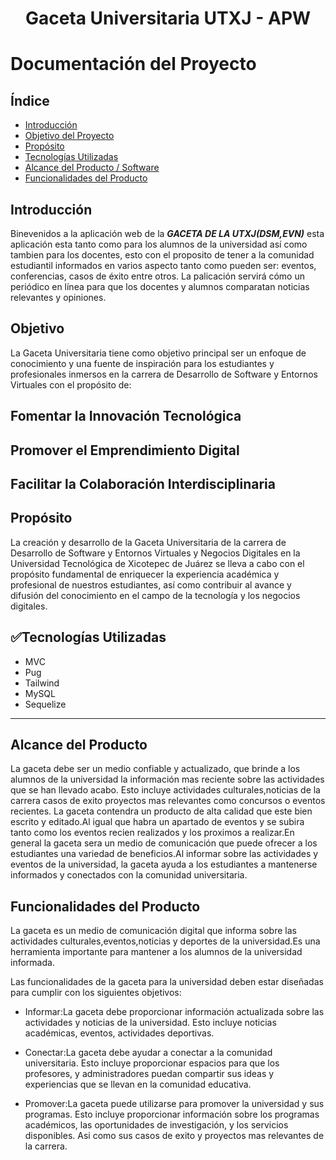 <h1 align="center">Gaceta Universitaria UTXJ - APW</h1>

# Documentación del Proyecto

## Índice

- [Introducción](#Introducción)
- [Objetivo del Proyecto](#Objetivo)
- [Propósito](#Propósito)
- [Tecnologías Utilizadas](#Tecnologías_Utilizadas)
- [Alcance del Producto / Software](#Alcance)
- [Funcionalidades del Producto](#Funcionalidades)

## Introducción
Binevenidos a la aplicación web de la ***GACETA DE LA UTXJ(DSM,EVN)*** esta aplicación esta tanto como para los alumnos de la universidad así como tambien para los docentes, esto con el proposito de tener a la comunidad estudiantil informados en varios aspecto tanto como pueden ser: eventos, conferencias, casos de éxito entre otros. La palicación servirá cómo un periódico en línea para que los docentes y alumnos comparatan noticias relevantes y opiniones.

## Objetivo
La Gaceta Universitaria tiene como objetivo principal ser un enfoque de conocimiento y una fuente de inspiración para los estudiantes y profesionales inmersos en la carrera de Desarrollo de Software y Entornos Virtuales  con el propósito de: 
## Fomentar la Innovación Tecnológica
## Promover el Emprendimiento Digital
## Facilitar la Colaboración Interdisciplinaria

## Propósito 
La creación y desarrollo de la Gaceta Universitaria de la carrera de Desarrollo de Software y Entornos Virtuales y Negocios Digitales en la Universidad Tecnológica de Xicotepec de Juárez se lleva a cabo con el propósito fundamental de enriquecer la experiencia académica y profesional de nuestros estudiantes, así como contribuir al avance y difusión del conocimiento en el campo de la tecnología y los negocios digitales.

## :white_check_mark:Tecnologías Utilizadas

- MVC
- Pug
- Tailwind
- MySQL
- Sequelize
- - -

## Alcance del Producto 
La gaceta debe ser un medio confiable y actualizado, que brinde a los alumnos de la universidad la información mas reciente sobre las actividades que se han llevado acabo.
Esto incluye actividades culturales,noticias de la carrera casos de exito proyectos mas relevantes como concursos o eventos recientes.
La gaceta contendra un producto de alta calidad que este bien escrito y editado.Al igual que habra un apartado de eventos y se subira tanto como los eventos recien realizados y los proximos a realizar.En general la gaceta sera un medio de comunicación que puede ofrecer a los estudiantes una variedad de beneficios.Al informar sobre las actividades y eventos de la universidad, la gaceta ayuda a los estudiantes a mantenerse informados y conectados con la comunidad universitaria.

## Funcionalidades del Producto 
La gaceta es un medio de comunicación digital que informa sobre las actividades culturales,eventos,noticias y deportes de la universidad.Es una herramienta importante para mantener a los alumnos de la universidad informada.

Las funcionalidades de la gaceta para la universidad deben estar diseñadas para cumplir con los siguientes objetivos:

- Informar:La gaceta debe proporcionar información actualizada sobre las actividades y noticias de la universidad. Esto incluye noticias académicas, eventos, actividades deportivas.

- Conectar:La gaceta debe ayudar a conectar a la comunidad universitaria. Esto incluye proporcionar espacios para que los profesores, y administradores puedan compartir sus ideas y experiencias que se llevan en la comunidad educativa.

- Promover:La gaceta puede utilizarse para promover la universidad y sus programas. Esto incluye proporcionar información sobre los programas académicos, las oportunidades de investigación, y los servicios disponibles. Asi como sus casos de exito y proyectos mas relevantes de la carrera.



